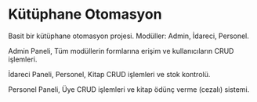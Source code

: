 # Kütüphane Otomasyon
Basit bir kütüphane otomasyon projesi. 
Modüller: 
Admin, İdareci, Personel.

Admin Paneli,
Tüm modüllerin formlarına erişim ve kullanıcıların CRUD işlemleri.

İdareci Paneli,
Personel, Kitap CRUD işlemleri ve stok kontrolü.

Personel Paneli,
Üye CRUD işlemleri ve kitap ödünç verme (cezalı) sistemi.
